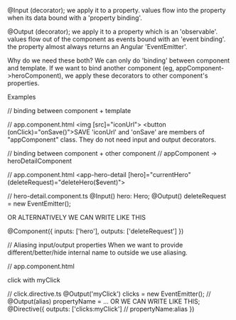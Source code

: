 @Input (decorator);
we apply it to a property.
values flow into the property when its data bound with a 'property binding'.

@Output (decorator);
we apply it to a property which is an 'observable'.
values flow out of the component as events bound with an 'event binding'.
the property almost always returns an Angular 'EventEmitter'.

Why do we need these both?
We can only do 'binding' between component and template.
If we want to bind another component (eg, appComponent->heroComponent),
we apply these decorators to other component's properties.

Examples

// binding between component + template

// app.component.html
<img [src]="iconUrl">
<button (onClick)="onSave()">SAVE</button>
'iconUrl' and 'onSave' are members of "appComponent" class.
They do not need input and output decorators.

// binding between component + other component
// appComponent -> heroDetailComponent

// app.component.html
<app-hero-detail [hero]="currentHero" (deleteRequest)="deleteHero($event)"><app-hero-detail>

// hero-detail.component.ts
@Input() hero: Hero;
@Output() deleteRequest = new EventEmitter<Hero>();

OR ALTERNATIVELY WE CAN WRITE LIKE THIS

@Component({
    inputs: ['hero'],
    outputs: ['deleteRequest']
})


// Aliasing input/output properties
When we want to provide different/better/hide internal name to outside we use aliasing.

// app.component.html
<div (myClick)="clickMessage=$event" clickable>click with myClick</div>

// click.directive.ts
@Output('myClick') clicks = new EventEmitter<string>(); //  @Output(alias) propertyName = ...
OR WE CAN WRITE LIKE THIS;
@Directive({
  outputs: ['clicks:myClick']  // propertyName:alias
})